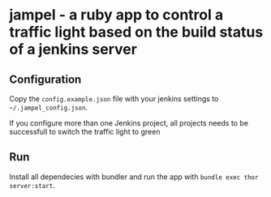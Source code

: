 # jampel - a ruby app to control a traffic light based on the build status of a jenkins server

## Configuration
Copy the `config.example.json` file with your jenkins settings to `~/.jampel_config.json`.

If you configure more than one Jenkins project, all projects needs to be successfull to switch the traffic light to green

## Run
Install all dependecies with bundler and run the app with `bundle exec thor server:start`. 
